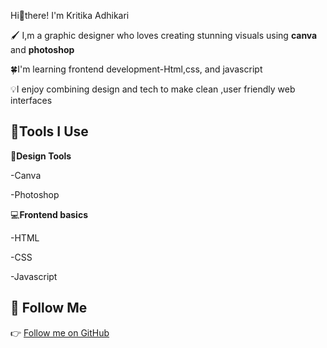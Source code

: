 
  Hi👋there! I'm Kritika Adhikari   

🖌️ I,m a graphic designer who loves creating stunning visuals using **canva** and **photoshop**  

🍀I'm learning frontend development-Html,css, and javascript   

💡I enjoy combining design and tech to make clean ,user friendly web interfaces  

 
## 🔨Tools I Use  


🍪**Design Tools**  

 -Canva

 -Photoshop  

💻**Frontend basics**  

-HTML  

-CSS  

-Javascript  


## 🔗 Follow Me  

👉 [Follow me on GitHub](https://github.com/Kritika-Adhikari2062)
